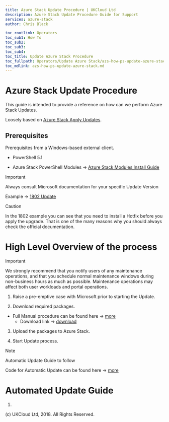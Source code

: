 ```yaml
---
title: Azure Stack Update Procedure | UKCloud Ltd
description: Azure Stack Update Procedure Guide for Support
services: azure-stack
author: Chris Black

toc_rootlink: Operators
toc_sub1: How To
toc_sub2:
toc_sub3:
toc_sub4:
toc_title: Update Azure Stack Procedure
toc_fullpath: Operators/Update Azure Stack/azs-how-ps-update-azure-stack.md
toc_mdlink: azs-how-ps-update-azure-stack.md
---
```

# Azure Stack Update Procedure

This guide is intended to provide a reference on how can we perform Azure Stack Updates.

Loosely based on [Azure Stack Apply Updates](https://docs.microsoft.com/en-us/azure/azure-stack/azure-stack-apply-updates).

## Prerequisites

Prerequisites from a Windows-based external client.

* PowerShell 5.1

* Azure Stack PowerShell Modules -> [Azure Stack Modules Install Guide](https://github.com/UKCloud/AzureStack/blob/master/docs/Tenants/PowerShell/ConfigurePowerShellEnvironment.md)

> [!IMPORTANT]
> Always consult Microsoft documentation for your specific Update Version
>
> Example -> [1802 Update](https://docs.microsoft.com/en-us/azure/azure-stack/azure-stack-update-1802)

> [!CAUTION]
> In the 1802 example you can see that you need to install a Hotfix before you apply the upgrade. That is one of the many reasons why you should always check the official documentation.

# High Level Overview of the process

> [!IMPORTANT]
>
>
> We strongly recommend that you notify users of any maintenance operations, and that you schedule normal maintenance windows during non-business hours as much as possible. Maintenance operations may affect both user workloads and portal operations.

1. Raise a pre-emptive case with Microsoft prior to starting the Update.

2. Download required packages.
* Full Manual procedure can be found here -> [more](https://docs.microsoft.com/en-us/azure/azure-stack/azure-stack-apply-updates#import-and-install-updates)
  * Download link -> [download](https://aka.ms/azurestackupdatedownload)

3. Upload the packages to Azure Stack.

4. Start Update process.

> [!NOTE]
> Automatic Update Guide to follow
>
> Code for Automatic Update can be found here -> [more](https://github.com/UKCloud/AZS_dev_black/tree/master/docs/code/powershell/Update)

# Automated Update Guide

1. 

(c) UKCloud Ltd, 2018. All Rights Reserved.